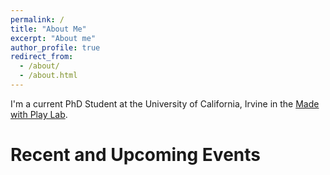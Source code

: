 ```yaml
---
permalink: /
title: "About Me"
excerpt: "About me"
author_profile: true
redirect_from: 
  - /about/
  - /about.html
---
```


I'm a current PhD Student at the University of California, Irvine in the [Made with Play Lab]([url](https://sites.uci.edu/madewithplay/)).

Recent and Upcoming Events
======
